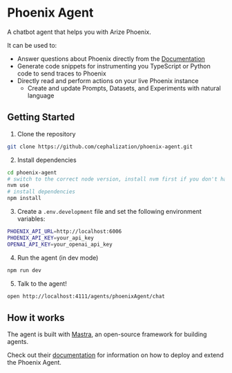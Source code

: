 # Phoenix Agent

A chatbot agent that helps you with Arize Phoenix.

It can be used to:

- Answer questions about Phoenix directly from the [Documentation](https://docs.arize.com/phoenix)
- Generate code snippets for instrumenting you TypeScript or Python code to send traces to Phoenix
- Directly read and perform actions on your live Phoenix instance
  - Create and update Prompts, Datasets, and Experiments with natural language

## Getting Started

1. Clone the repository

```bash
git clone https://github.com/cephalization/phoenix-agent.git
```

2. Install dependencies

```bash
cd phoenix-agent
# switch to the correct node version, install nvm first if you don't have it
nvm use
# install dependencies
npm install
```

3. Create a `.env.development` file and set the following environment variables:

```bash
PHOENIX_API_URL=http://localhost:6006
PHOENIX_API_KEY=your_api_key
OPENAI_API_KEY=your_openai_api_key
```

4. Run the agent (in dev mode)

```bash
npm run dev
```

5. Talk to the agent!

```bash
open http://localhost:4111/agents/phoenixAgent/chat
```

## How it works

The agent is built with [Mastra](https://github.com/mastra-ai/mastra/tree/main), an open-source framework for building agents.

Check out their [documentation](https://mastra.ai/en/docs) for information on how to deploy and extend the Phoenix Agent.
